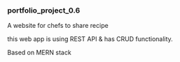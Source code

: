 ### portfolio_project_0.6

A website for chefs to share recipe

this web app is using REST API & has CRUD functionality.

Based on MERN stack

